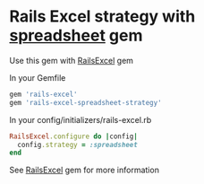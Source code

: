 # Rails Excel strategy with [spreadsheet](http://spreadsheet.ch) gem

Use this gem with [RailsExcel](https://github.com/hallelujah/rails-excel) gem

In your Gemfile

```ruby
gem 'rails-excel'
gem 'rails-excel-spreadsheet-strategy'
```

In your config/initializers/rails-excel.rb

```ruby
RailsExcel.configure do |config|
  config.strategy = :spreadsheet
end
```

See [RailsExcel](https://github.com/hallelujah/rails-excel) gem for more information
